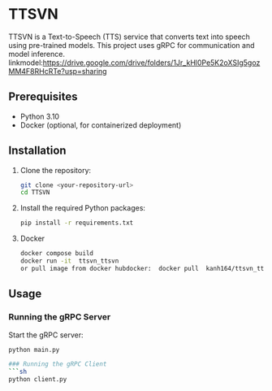 # TTSVN

TTSVN is a Text-to-Speech (TTS) service that converts text into speech using pre-trained models. This project uses gRPC for communication and model inference.
linkmodel:https://drive.google.com/drive/folders/1Jr_kHl0Pe5K2oXSIg5gozMM4F8RHcRTe?usp=sharing
## Prerequisites

- Python 3.10
- Docker (optional, for containerized deployment)

## Installation

1. Clone the repository:
    ```sh
    git clone <your-repository-url>
    cd TTSVN
    ```
2. Install the required Python packages:
    ```sh
    pip install -r requirements.txt
    ```
3. Docker
    ```sh
    docker compose build 
    docker run -it  ttsvn_ttsvn
   or pull image from docker hubdocker:  docker pull  kanh164/ttsvn_ttsvn 
    ```
## Usage

### Running the gRPC Server

Start the gRPC server:
```sh
python main.py

### Running the gRPC Client
```sh 
python client.py
